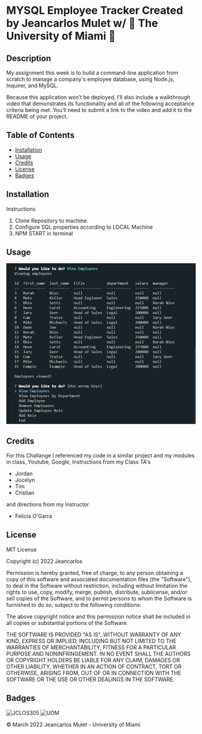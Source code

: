 # MYSQL Employee Tracker Created by Jeancarlos Mulet w/ 🙌 The University of Miami 🙌

## Description

My assignment this week is to build a command-line application from scratch to manage a company's employee database, using Node.js, Inquirer, and MySQL.

Because this application won’t be deployed, I’ll also include a walkthrough video that demonstrates its functionality and all of the following acceptance criteria being met. You’ll need to submit a link to the video and add it to the README of your project.



## Table of Contents 


* [Installation](#installation)
* [Usage](#usage)
* [Credits](#credits)
* [License](#license)
* [Badges](#badges)


## Installation

Instructions 

1. Clone Repository to machine.
2. Configure SQL properties according to LOCAL Machine
3. NPM START in terminal

## Usage

![MYSQL](https://github.com/JCLOS305/mysql-employee-tracker/blob/main/assets/images/employee%20tracker%20mysql%20example.PNG?raw=true)



## Credits

For this Challange I referenced my code in a similar project and my modules in class, Youtube, Google, Instructions from my Class TA's

- Jordan 
- Jocelyn 
- Tim 
- Cristian 

and directions from my Instructor

- Felicia O'Garra


## License

MIT License

Copyright (c) 2022 Jeancarlos

Permission is hereby granted, free of charge, to any person obtaining a copy
of this software and associated documentation files (the "Software"), to deal
in the Software without restriction, including without limitation the rights
to use, copy, modify, merge, publish, distribute, sublicense, and/or sell
copies of the Software, and to permit persons to whom the Software is
furnished to do so, subject to the following conditions:

The above copyright notice and this permission notice shall be included in all
copies or substantial portions of the Software.

THE SOFTWARE IS PROVIDED "AS IS", WITHOUT WARRANTY OF ANY KIND, EXPRESS OR
IMPLIED, INCLUDING BUT NOT LIMITED TO THE WARRANTIES OF MERCHANTABILITY,
FITNESS FOR A PARTICULAR PURPOSE AND NONINFRINGEMENT. IN NO EVENT SHALL THE
AUTHORS OR COPYRIGHT HOLDERS BE LIABLE FOR ANY CLAIM, DAMAGES OR OTHER
LIABILITY, WHETHER IN AN ACTION OF CONTRACT, TORT OR OTHERWISE, ARISING FROM,
OUT OF OR IN CONNECTION WITH THE SOFTWARE OR THE USE OR OTHER DEALINGS IN THE
SOFTWARE.


## Badges

![JCLOS305](https://img.shields.io/badge/Orchestrated%20by-JCLOS305-blue)
![UOM](https://img.shields.io/badge/University%20of-Miami-orange)


© March 2022 Jeancarlos Mulet - University of Miami
